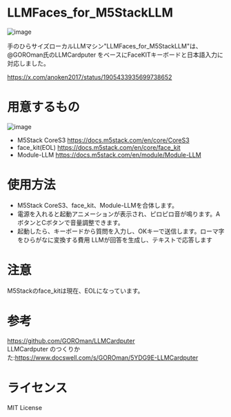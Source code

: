 # LLMFaces_for_M5StackLLM

![image](https://github.com/user-attachments/assets/15309c27-53c9-4f46-a31a-ceca4d5adf76)

手のひらサイズローカルLLMマシン"LLMFaces_for_M5StackLLM"は、
@GOROman氏のLLMCardputer をベースにFaceKITキーボードと日本語入力に対応しました。

https://x.com/anoken2017/status/1905433935699738652

# 用意するもの

![image](https://github.com/user-attachments/assets/cec0b112-5075-4787-ac0a-dbc00a271705)

 - M5Stack CoreS3
https://docs.m5stack.com/en/core/CoreS3
 - face_kit(EOL)
https://docs.m5stack.com/en/core/face_kit
 - Module-LLM
https://docs.m5stack.com/en/module/Module-LLM

# 使用方法
 - M5Stack CoreS3、face_kit、Module-LLMを合体します。
 - 電源を入れると起動アニメーションが表示され、ピロピロ音が鳴ります。AボタンとCボタンで音量調整できます。
 - 起動したら、キーボードから質問を入力し、OKキーで送信します。ローマ字をひらがなに変換する費用
LLMが回答を生成し、テキストで応答します

# 注意
M5Stackのface_kitは現在、EOLになっています。

# 参考
https://github.com/GOROman/LLMCardputer<br>
LLMCardputer のつくりかた:https://www.docswell.com/s/GOROman/5YDG9E-LLMCardputer<br>

# ライセンス
MIT License


